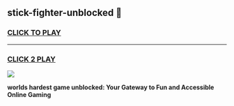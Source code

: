 
## stick-fighter-unblocked 👋
<h3>
<a href="https://premium.freeplayer.one?title=stick-fighter-unblocked&ref=14F">CLICK TO PLAY</a></h3>
<hr>

<h3>
<a href="https://premium.freeplayer.one?title=stick-fighter-unblocked&ref=14F">CLICK 2 PLAY</a>
  
</h3>

<a href="https://premium.freeplayer.one?title=stick-fighter-unblocked&ref=12F/"><img src="https://clearcache.store/games.png"></a>


**worlds hardest game unblocked: Your Gateway to Fun and Accessible Online Gaming**
